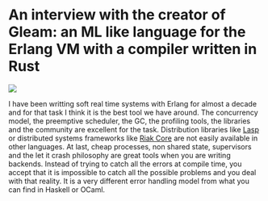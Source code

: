# An interview with the creator of Gleam: an ML like language for the Erlang VM with a compiler written in Rust

![](https://miro.medium.com/max/360/1*ivv-xih7D4rulPdRNmSYkg.png?q=20)

I have been writting soft real time systems with Erlang for almost a decade and for that task I think it is the best tool we have around. The concurrency model, the preemptive scheduler, the GC, the profiling tools, the libraries and the community are excellent for the task. Distribution libraries like [Lasp](https://lasp-lang.readme.io/docs) or distributed systems frameworks like [Riak Core](https://github.com/lambdaclass/riak_core_tutorial) are not easily available in other languages. At last, cheap processes, non shared state, supervisors and the let it crash philosophy are great tools when you are writing backends. Instead of trying to catch all the errors at compile time, you accept that it is impossible to catch all the possible problems and you deal with that reality. It is a very different error handling model from what you can find in Haskell or OCaml.

